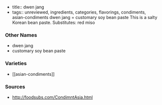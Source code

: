 - title:: dwen jang
- tags:: unreviewed, ingredients, categories, flavorings, condiments, asian-condiments
dwen jang = customary soy bean paste This is a salty Korean bean paste. Substitutes: red miso

### Other Names

* dwen jang
* customary soy bean paste

### Varieties

* [[asian-condiments]]

### Sources
* http://foodsubs.com/CondimntAsia.html
